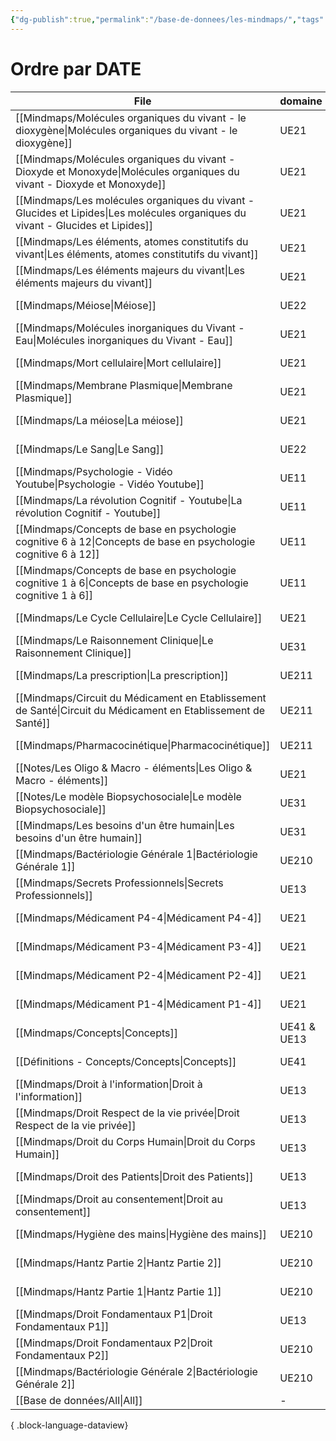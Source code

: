 ```yaml
---
{"dg-publish":true,"permalink":"/base-de-donnees/les-mindmaps/","tags":["dataview"],"noteIcon":"2"}
---
```


# Ordre par DATE
| File                                                                                                                               | domaine     | date               |
| ---------------------------------------------------------------------------------------------------------------------------------- | ----------- | ------------------ |
| [[Mindmaps/Molécules organiques du vivant - le dioxygène\|Molécules organiques du vivant - le dioxygène]]                       | UE21        | October 28, 2024   |
| [[Mindmaps/Molécules organiques du vivant - Dioxyde et Monoxyde\|Molécules organiques du vivant - Dioxyde et Monoxyde]]         | UE21        | October 28, 2024   |
| [[Mindmaps/Les molécules organiques du vivant - Glucides et Lipides\|Les molécules organiques du vivant - Glucides et Lipides]] | UE21        | October 28, 2024   |
| [[Mindmaps/Les éléments, atomes constitutifs du vivant\|Les éléments, atomes constitutifs du vivant]]                           | UE21        | October 27, 2024   |
| [[Mindmaps/Les éléments majeurs du vivant\|Les éléments majeurs du vivant]]                                                     | UE21        | October 27, 2024   |
| [[Mindmaps/Méiose\|Méiose]]                                                                                                     | UE22        | October 26, 2024   |
| [[Mindmaps/Molécules inorganiques du Vivant - Eau\|Molécules inorganiques du Vivant - Eau]]                                     | UE21        | October 26, 2024   |
| [[Mindmaps/Mort cellulaire\|Mort cellulaire]]                                                                                   | UE21        | October 10, 2024   |
| [[Mindmaps/Membrane Plasmique\|Membrane Plasmique]]                                                                             | UE21        | October 10, 2024   |
| [[Mindmaps/La méiose\|La méiose]]                                                                                               | UE21        | October 10, 2024   |
| [[Mindmaps/Le Sang\|Le Sang]]                                                                                                   | UE22        | October 08, 2024   |
| [[Mindmaps/Psychologie - Vidéo Youtube\|Psychologie - Vidéo Youtube]]                                                           | UE11        | October 07, 2024   |
| [[Mindmaps/La révolution Cognitif - Youtube\|La révolution Cognitif - Youtube]]                                                 | UE11        | October 07, 2024   |
| [[Mindmaps/Concepts de base en psychologie cognitive 6 à 12\|Concepts de base en psychologie cognitive 6 à 12]]                 | UE11        | October 05, 2024   |
| [[Mindmaps/Concepts de base en psychologie cognitive 1 à 6\|Concepts de base en psychologie cognitive 1 à 6]]                   | UE11        | October 05, 2024   |
| [[Mindmaps/Le Cycle Cellulaire\|Le Cycle Cellulaire]]                                                                           | UE21        | October 03, 2024   |
| [[Mindmaps/Le Raisonnement Clinique\|Le Raisonnement Clinique]]                                                                 | UE31        | October 02, 2024   |
| [[Mindmaps/La prescription\|La prescription]]                                                                                   | UE211       | October 02, 2024   |
| [[Mindmaps/Circuit du Médicament en Etablissement de Santé\|Circuit du Médicament en Etablissement de Santé]]                   | UE211       | October 02, 2024   |
| [[Mindmaps/Pharmacocinétique\|Pharmacocinétique]]                                                                               | UE211       | September 28, 2024 |
| [[Notes/Les Oligo & Macro - éléments\|Les Oligo & Macro - éléments]]                                                            | UE21        | September 26, 2024 |
| [[Notes/Le modèle Biopsychosociale\|Le modèle Biopsychosociale]]                                                                | UE31        | September 26, 2024 |
| [[Mindmaps/Les besoins d'un être humain\|Les besoins d'un être humain]]                                                         | UE31        | September 20, 2024 |
| [[Mindmaps/Bactériologie Générale 1\|Bactériologie Générale 1]]                                                                 | UE210       | September 18, 2024 |
| [[Mindmaps/Secrets Professionnels\|Secrets Professionnels]]                                                                     | UE13        | September 17, 2024 |
| [[Mindmaps/Médicament P4-4\|Médicament P4-4]]                                                                                   | UE21        | September 12, 2024 |
| [[Mindmaps/Médicament P3-4\|Médicament P3-4]]                                                                                   | UE21        | September 12, 2024 |
| [[Mindmaps/Médicament P2-4\|Médicament P2-4]]                                                                                   | UE21        | September 12, 2024 |
| [[Mindmaps/Médicament P1-4\|Médicament P1-4]]                                                                                   | UE21        | September 12, 2024 |
| [[Mindmaps/Concepts\|Concepts]]                                                                                                 | UE41 & UE13 | September 12, 2024 |
| [[Définitions - Concepts/Concepts\|Concepts]]                                                                                   | UE41        | September 12, 2024 |
| [[Mindmaps/Droit à l'information\|Droit à l'information]]                                                                       | UE13        | September 11, 2024 |
| [[Mindmaps/Droit Respect de la vie privée\|Droit Respect de la vie privée]]                                                     | UE13        | September 11, 2024 |
| [[Mindmaps/Droit du Corps Humain\|Droit du Corps Humain]]                                                                       | UE13        | September 11, 2024 |
| [[Mindmaps/Droit des Patients\|Droit des Patients]]                                                                             | UE13        | September 11, 2024 |
| [[Mindmaps/Droit au consentement\|Droit au consentement]]                                                                       | UE13        | September 11, 2024 |
| [[Mindmaps/Hygiène des mains\|Hygiène des mains]]                                                                               | UE210       | September 09, 2024 |
| [[Mindmaps/Hantz Partie 2\|Hantz Partie 2]]                                                                                     | UE210       | September 09, 2024 |
| [[Mindmaps/Hantz Partie 1\|Hantz Partie 1]]                                                                                     | UE210       | September 09, 2024 |
| [[Mindmaps/Droit Fondamentaux P1\|Droit Fondamentaux P1]]                                                                       | UE13        | September 08, 2024 |
| [[Mindmaps/Droit Fondamentaux P2\|Droit Fondamentaux P2]]                                                                       | UE210       | August 08, 2024    |
| [[Mindmaps/Bactériologie Générale 2\|Bactériologie Générale 2]]                                                                 | UE210       | September 18, 2023 |
| [[Base de données/All\|All]]                                                                                                    | \-          | \-                 |

{ .block-language-dataview}

